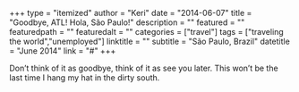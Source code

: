+++
type = "itemized"
author = "Keri"
date = "2014-06-07"
title = "Goodbye, ATL! Hola, São Paulo!"
description = ""
featured = ""
featuredpath = ""
featuredalt = ""
categories = ["travel"]
tags = ["traveling the world","unemployed"]
linktitle = ""
subtitle = "São Paulo, Brazil"
datetitle = "June 2014"
link = "#"
+++

Don’t think of it as goodbye, think of it as see you later.  This won’t be the last time I hang my hat in the dirty south.